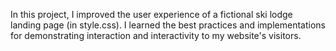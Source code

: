 In this project, I improved the user experience of a fictional ski lodge landing page (in style.css). I learned the best practices and implementations for demonstrating interaction and interactivity to my website's visitors.
